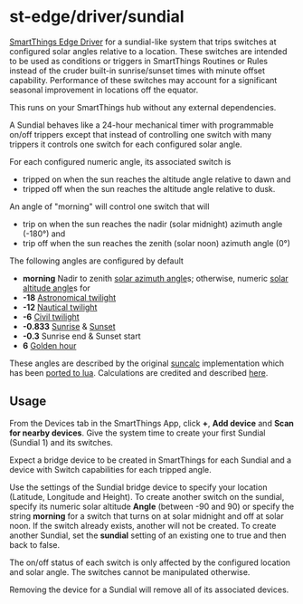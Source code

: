 # st-edge/driver/sundial

[SmartThings Edge Driver](https://community.smartthings.com/t/preview-smartthings-managed-edge-device-drivers)
for a sundial-like system that trips switches at configured solar angles relative to a location.
These switches are intended to be used as conditions or triggers in SmartThings Routines or Rules
instead of the cruder built-in sunrise/sunset times with minute offset capability.
Performance of these switches may account for a significant seasonal improvement in locations off the equator.

This runs on your SmartThings hub without any external dependencies.

A Sundial behaves like a 24-hour mechanical timer with programmable on/off trippers except that
instead of controlling one switch with many trippers
it controls one switch for each configured solar angle.

For each configured numeric angle, its associated switch is

* tripped on when the sun reaches the altitude angle relative to dawn and
* tripped off when the sun reaches the altitude angle relative to dusk.

An angle of "morning" will control one switch that will

* trip on when the sun reaches the nadir (solar midnight) azimuth angle (-180°) and
* trip off when the sun reaches the zenith (solar noon) azimuth angle (0°)

The following angles are configured by default

* **morning** Nadir to zenith [solar azimuth angle](https://en.wikipedia.org/wiki/Solar_azimuth_angle)s; otherwise, numeric [solar altitude angle](https://en.wikipedia.org/wiki/Solar_zenith_angle)s for
* **-18**		[Astronomical twilight](https://en.wikipedia.org/wiki/Twilight#Astronomical_twilight)
* **-12**		[Nautical twilight](https://en.wikipedia.org/wiki/Twilight#Nautical_twilight)
* **-6**		[Civil twilight](https://en.wikipedia.org/wiki/Twilight#Civil_twilight)
* **-0.833**	[Sunrise](https://en.wikipedia.org/wiki/Sunrise) & [Sunset](https://en.wikipedia.org/wiki/Sunset)
* **-0.3**		Sunrise end & Sunset start
* **6**		[Golden hour](https://en.wikipedia.org/wiki/Golden_hour_(photography))

These angles are described by the original
[suncalc](https://github.com/mourner/suncalc)
implementation which has been
[ported to lua](https://github.com/rtyle/suncalc-lua).
Calculations are credited and described [here](http://aa.quae.nl/en/reken/zonpositie.html).

## Usage

From the Devices tab in the SmartThings App, click **+**, **Add device** and **Scan for nearby devices**.
Give the system time to create your first Sundial (Sundial 1) and its switches.

Expect a bridge device to be created in SmartThings for each Sundial
and a device with Switch capabilities for each tripped angle.

Use the settings of the Sundial bridge device to specify your location (Latitude, Longitude and Height).
To create another switch on the sundial,
specify its numeric solar altitude **Angle** (between -90 and 90) or
specify the string **morning** for a switch that turns on at solar midnight and off at solar noon.
If the switch already exists, another will not be created.
To create another Sundial, set the **sundial** setting of an existing one to true and then back to false.

The on/off status of each switch is only affected by the configured location and solar angle.
The switches cannot be manipulated otherwise.

Removing the device for a Sundial will remove all of its associated devices.
